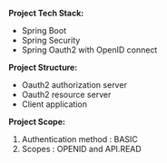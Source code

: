 **Project Tech Stack:**

* Spring Boot 
* Spring Security
* Spring Oauth2 with OpenID connect


**Project Structure:**

* Oauth2 authorization server
* Oauth2 resource server
* Client application

**Project Scope:**

1. Authentication method : BASIC
2. Scopes : OPENID and API.READ 
